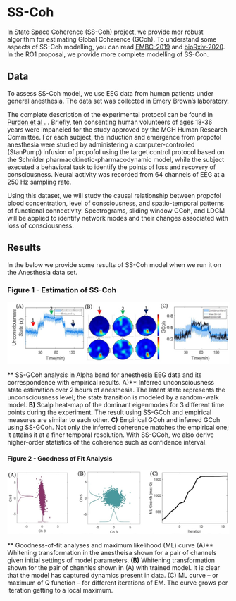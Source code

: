 # SS-Coh 

In State Space Coherence (SS-Coh) project, we provide mor robust algorithm for estimating Global Coherence (GCoh). 
To understand some aspects of SS-Coh modelling, you can read [EMBC-2019](EEG%20data%20from%20human%20patients%20under%20general%20anesthesi) and [bioRxiv-2020](https://www.biorxiv.org/content/10.1101/2020.07.13.199034v1.abstract). In the RO1 proposal, we provide more complete modelling of SS-Coh. 


## Data
To assess SS-Coh model, we use EEG data from human patients under general anesthesia. The data set was collected in Emery Brown’s laboratory. 

The complete description of the experimental protocol can be found in [Purdon et al .](https://www.pnas.org/doi/10.1073/pnas.1221180110) . Briefly, ten consenting human volunteers of ages 18-36 years were impaneled for the study approved by the MGH Human Research Committee. For each subject, the induction and emergence from propofol anesthesia were studied by administering a computer-controlled (StanPump) infusion of propofol using the target control protocol based on the Schnider pharmacokinetic-pharmacodynamic model, while the subject executed a behavioral task to identify the points of loss and recovery of consciousness. Neural activity was recorded from 64 channels of EEG at a 250 Hz sampling rate.

Using this dataset, we will study the causal relationship between propofol blood concentration, level of consciousness, and spatio-temporal patterns of functional connectivity. Spectrograms, sliding window GCoh, and LDCM will be applied to identify network modes and their changes associated with loss of consciousness.

## Results
In the below we provide some results of SS-Coh model when we run it on the Anesthesia data set. 

### Figure 1 - Estimation of SS-Coh 
![ ](imgs/sscoh.jpg)

** SS-GCoh analysis in Alpha band for anesthesia EEG data and its correspondence with empirical results. A)** Inferred unconsciousness state estimation over 2 hours of anesthesia. The latent state represents the unconsciousness level; the state transition is modeled by a random-walk model. **B)** Scalp heat-map of the dominant eigenmodes for 3 different time points during the experiment. The result using SS-GCoh and empirical measures are similar to each other. **C)** Empirical GCoh and inferred GCoh using SS-GCoh. Not only the inferred coherence matches the empirical one; it attains it at a finer temporal resolution. With SS-GCoh, we also derive higher-order statistics of the coherence such as confidence interval. 


#### Figure 2 - Goodness of Fit Analysis 
![](imgs/goodness_fit.jpg)

** Goodness-of-fit analyses and maximum likelihood (ML) curve (A)** Whitening transformation in the anestheisa shown for a pair of channels given initial settings of model parameters. **(B)**  Whitening transformation shown for the pair of channles shown in (A) with trained model. It is clear that the model has captured dynamics present in data. (C) ML curve – or maximum of Q function – for different iterations of EM. The curve grows per iteration getting to a local maximum.